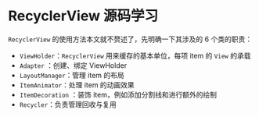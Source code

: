 # RecyclerView 源码学习

`RecyclerView` 的使用方法本文就不赘述了，先明确一下其涉及的 6 个类的职责：

* `ViewHolder`：`RecyclerView` 用来缓存的基本单位，每项 item 的 `View` 的承载
*  `Adapter` ：创建、绑定 ViewHolder
* `LayoutManager`：管理 item 的布局
* `ItemAnimator`：处理 item 的动画效果
* `ItemDecoration` ：装饰 item，例如添加分割线和进行额外的绘制
* `Recycler`：负责管理回收与复用



